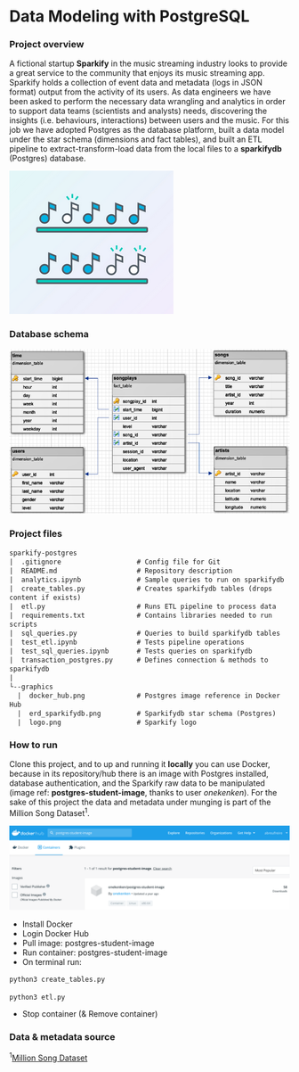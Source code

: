 # Data Modeling with PostgreSQL
### Project overview
A fictional startup **Sparkify** in the music streaming industry looks to provide a great service to the community that 
enjoys its music streaming app. Sparkify holds a collection of event data and metadata (logs in JSON format) output 
from the activity of its users. As data engineers we have been asked to perform the necessary data wrangling and 
analytics in order to support data teams (scientists and analysts) needs, discovering the insights (i.e. behaviours, 
interactions) between users and the music.
For this job we have adopted Postgres as the database platform, built a data model under the star schema (dimensions and 
fact tables), and built an ETL pipeline to extract-transform-load data from the local files to a **sparkifydb** (Postgres) 
database.

![Logo](https://github.com/abreufreire/sparkify-postgres/blob/master/graphics/logo.png)


### Database schema
![Schema](https://github.com/abreufreire/sparkify-postgres/blob/master/graphics/erd_sparkifydb.png)


### Project files
```
sparkify-postgres
|  .gitignore                   # Config file for Git
|  README.md                    # Repository description
|  analytics.ipynb              # Sample queries to run on sparkifydb
|  create_tables.py             # Creates sparkifydb tables (drops content if exists)
|  etl.py                       # Runs ETL pipeline to process data
|  requirements.txt             # Contains libraries needed to run scripts
|  sql_queries.py               # Queries to build sparkifydb tables
|  test_etl.ipynb               # Tests pipeline operations
|  test_sql_queries.ipynb       # Tests queries on sparkifydb
|  transaction_postgres.py      # Defines connection & methods to sparkifydb
|
└--graphics
  |  docker_hub.png             # Postgres image reference in Docker Hub
  |  erd_sparkifydb.png         # Sparkifydb star schema (Postgres)
  |  logo.png                   # Sparkify logo
```


### How to run
Clone this project, and to up and running it **locally** you can use Docker, because in its repository/hub there is an 
image with Postgres installed, database authentication, and the Sparkify raw data to be manipulated 
(image ref: **postgres-student-image**, thanks to user *onekenken*). For the sake of this project the data and 
metadata under munging is part of the Million Song Dataset<sup>1</sup>.

![Dockerhub](https://github.com/abreufreire/sparkify-postgres/blob/master/graphics/docker_hub.png)


- Install Docker 
- Login Docker Hub 
- Pull image: postgres-student-image
- Run container: postgres-student-image
- On terminal run:
```
python3 create_tables.py

python3 etl.py
```
- Stop container (& Remove container)


### Data & metadata source 
<sup>1</sup>[Million Song Dataset](http://millionsongdataset.com/)

